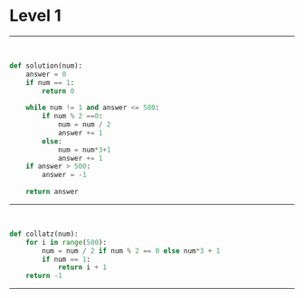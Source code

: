 # Level 1

---

​																									




```python
def solution(num):
    answer = 0
    if num == 1:
        return 0
    
    while num != 1 and answer <= 500:
        if num % 2 ==0:
            num = num / 2
            answer += 1
        else:
            num = num*3+1
            answer += 1
    if answer > 500:
        answer = -1
        
    return answer
```

---

​												

```python
def collatz(num):
    for i in range(500):
        num = num / 2 if num % 2 == 0 else num*3 + 1
        if num == 1:
            return i + 1
    return -1
```

---



```python

```


